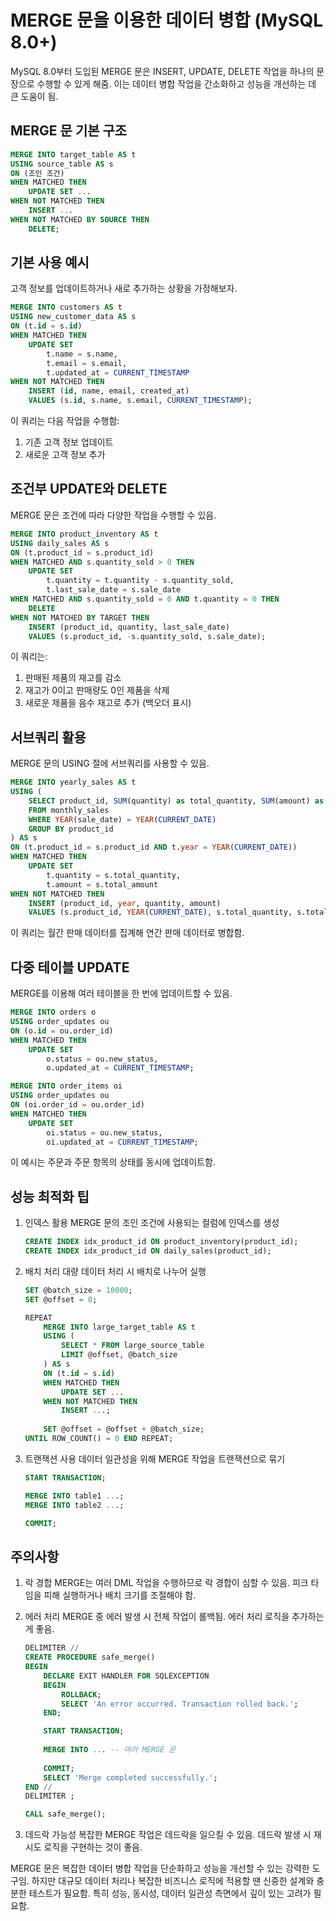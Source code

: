 # MERGE 문을 이용한 데이터 병합 (MySQL 8.0+)

MySQL 8.0부터 도입된 MERGE 문은 INSERT, UPDATE, DELETE 작업을 하나의 문장으로 수행할 수 있게 해줌. 이는 데이터 병합 작업을 간소화하고 성능을 개선하는 데 큰 도움이 됨.

## MERGE 문 기본 구조

```sql
MERGE INTO target_table AS t
USING source_table AS s
ON (조인 조건)
WHEN MATCHED THEN
    UPDATE SET ...
WHEN NOT MATCHED THEN
    INSERT ...
WHEN NOT MATCHED BY SOURCE THEN
    DELETE;
```

## 기본 사용 예시

고객 정보를 업데이트하거나 새로 추가하는 상황을 가정해보자.

```sql
MERGE INTO customers AS t
USING new_customer_data AS s
ON (t.id = s.id)
WHEN MATCHED THEN
    UPDATE SET 
        t.name = s.name,
        t.email = s.email,
        t.updated_at = CURRENT_TIMESTAMP
WHEN NOT MATCHED THEN
    INSERT (id, name, email, created_at)
    VALUES (s.id, s.name, s.email, CURRENT_TIMESTAMP);
```

이 쿼리는 다음 작업을 수행함:

1. 기존 고객 정보 업데이트
2. 새로운 고객 정보 추가

## 조건부 UPDATE와 DELETE

MERGE 문은 조건에 따라 다양한 작업을 수행할 수 있음.

```sql
MERGE INTO product_inventory AS t
USING daily_sales AS s
ON (t.product_id = s.product_id)
WHEN MATCHED AND s.quantity_sold > 0 THEN
    UPDATE SET 
        t.quantity = t.quantity - s.quantity_sold,
        t.last_sale_date = s.sale_date
WHEN MATCHED AND s.quantity_sold = 0 AND t.quantity = 0 THEN
    DELETE
WHEN NOT MATCHED BY TARGET THEN
    INSERT (product_id, quantity, last_sale_date)
    VALUES (s.product_id, -s.quantity_sold, s.sale_date);
```

이 쿼리는:

1. 판매된 제품의 재고를 감소
2. 재고가 0이고 판매량도 0인 제품을 삭제
3. 새로운 제품을 음수 재고로 추가 (백오더 표시)

## 서브쿼리 활용

MERGE 문의 USING 절에 서브쿼리를 사용할 수 있음.

```sql
MERGE INTO yearly_sales AS t
USING (
    SELECT product_id, SUM(quantity) as total_quantity, SUM(amount) as total_amount
    FROM monthly_sales
    WHERE YEAR(sale_date) = YEAR(CURRENT_DATE)
    GROUP BY product_id
) AS s
ON (t.product_id = s.product_id AND t.year = YEAR(CURRENT_DATE))
WHEN MATCHED THEN
    UPDATE SET 
        t.quantity = s.total_quantity,
        t.amount = s.total_amount
WHEN NOT MATCHED THEN
    INSERT (product_id, year, quantity, amount)
    VALUES (s.product_id, YEAR(CURRENT_DATE), s.total_quantity, s.total_amount);
```

이 쿼리는 월간 판매 데이터를 집계해 연간 판매 데이터로 병합함.

## 다중 테이블 UPDATE

MERGE를 이용해 여러 테이블을 한 번에 업데이트할 수 있음.

```sql
MERGE INTO orders o
USING order_updates ou
ON (o.id = ou.order_id)
WHEN MATCHED THEN
    UPDATE SET 
        o.status = ou.new_status,
        o.updated_at = CURRENT_TIMESTAMP;

MERGE INTO order_items oi
USING order_updates ou
ON (oi.order_id = ou.order_id)
WHEN MATCHED THEN
    UPDATE SET 
        oi.status = ou.new_status,
        oi.updated_at = CURRENT_TIMESTAMP;
```

이 예시는 주문과 주문 항목의 상태를 동시에 업데이트함.

## 성능 최적화 팁

1. 인덱스 활용
   MERGE 문의 조인 조건에 사용되는 컬럼에 인덱스를 생성

    ```sql
    CREATE INDEX idx_product_id ON product_inventory(product_id);
    CREATE INDEX idx_product_id ON daily_sales(product_id);
    ```

2. 배치 처리
   대량 데이터 처리 시 배치로 나누어 실행

    ```sql
    SET @batch_size = 10000;
    SET @offset = 0;

    REPEAT
        MERGE INTO large_target_table AS t
        USING (
            SELECT * FROM large_source_table
            LIMIT @offset, @batch_size
        ) AS s
        ON (t.id = s.id)
        WHEN MATCHED THEN
            UPDATE SET ...
        WHEN NOT MATCHED THEN
            INSERT ...;
        
        SET @offset = @offset + @batch_size;
    UNTIL ROW_COUNT() = 0 END REPEAT;
    ```

3. 트랜잭션 사용
   데이터 일관성을 위해 MERGE 작업을 트랜잭션으로 묶기

    ```sql
    START TRANSACTION;

    MERGE INTO table1 ...;
    MERGE INTO table2 ...;

    COMMIT;
    ```

## 주의사항

1. 락 경합
   MERGE는 여러 DML 작업을 수행하므로 락 경합이 심할 수 있음. 피크 타임을 피해 실행하거나 배치 크기를 조절해야 함.

2. 에러 처리
   MERGE 중 에러 발생 시 전체 작업이 롤백됨. 에러 처리 로직을 추가하는 게 좋음.

    ```sql
    DELIMITER //
    CREATE PROCEDURE safe_merge()
    BEGIN
        DECLARE EXIT HANDLER FOR SQLEXCEPTION
        BEGIN
            ROLLBACK;
            SELECT 'An error occurred. Transaction rolled back.';
        END;

        START TRANSACTION;
        
        MERGE INTO ... -- 여러 MERGE 문
        
        COMMIT;
        SELECT 'Merge completed successfully.';
    END //
    DELIMITER ;

    CALL safe_merge();
    ```

3. 데드락 가능성
   복잡한 MERGE 작업은 데드락을 일으킬 수 있음. 데드락 발생 시 재시도 로직을 구현하는 것이 좋음.

MERGE 문은 복잡한 데이터 병합 작업을 단순화하고 성능을 개선할 수 있는 강력한 도구임. 하지만 대규모 데이터 처리나 복잡한 비즈니스 로직에 적용할 땐 신중한 설계와 충분한 테스트가 필요함. 특히 성능, 동시성, 데이터 일관성 측면에서 깊이 있는 고려가 필요함.
